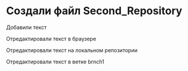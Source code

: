 # Создали файл Second_Repository

Добавили текст 

Отредактировали текст в браузере

Отредактировали текст на локальном репозитории

Отредактировали текст в ветке brnch1

